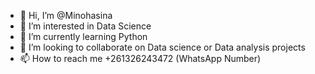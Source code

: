 - 👋 Hi, I’m @Minohasina
- 👀 I’m interested in Data Science
- 🌱 I’m currently learning Python
- 💞️ I’m looking to collaborate on Data science or Data analysis projects
- 📫 How to reach me +261326243472 (WhatsApp Number)

<!---
Minohasina/Minohasina is a ✨ special ✨ repository because its `README.md` (this file) appears on your GitHub profile.
You can click the Preview link to take a look at your changes.
--->
